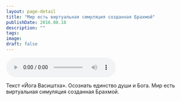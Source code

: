 ```yaml
---
layout: page-detail
title: "Мир есть виртуальная симуляция созданная Брахмой"
publishDate: 2016.08.18
description: ""
tags:
image:
draft: false
---
```


<audio title="2016.08.18 - Мир есть виртуальная симуляция созданная Брахмой.mp3" src="https://filer-api.advayta.org/v1.0/public/files/73552" controls=""></audio>

 Текст «Йога Васиштха». Осознать единство души и Бога. Мир есть виртуальная симуляция созданная Брахмой. 

  
